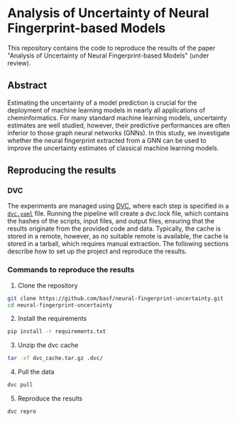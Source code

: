 # Analysis of Uncertainty of Neural Fingerprint-based Models
This repository contains the code to reproduce the results of the paper "Analysis of Uncertainty of Neural Fingerprint-based Models" (under review).
## Abstract
Estimating the uncertainty of a model prediction is crucial for the deployment of machine learning models in nearly all applications of cheminformatics.
For many standard machine learning models, uncertainty estimates are well studied, however, their predictive performances are often inferior to those graph neural networks (GNNs).
In this study, we investigate whether the neural fingerprint extracted from a GNN can be used to improve the uncertainty estimates of classical machine learning models.
## Reproducing the results
### DVC
The experiments are managed using [DVC](https://dvc.org/), where each step is specified in a  [`dvc.yaml`](https://dvc.org/doc/user-guide/project-structure/dvcyaml-files#dvcyaml) file.
Running the pipeline will create a dvc.lock file, which contains the hashes of the scripts, input files, and output files, ensuring that the results originate from the provided code and data.
Typically, the cache is stored in a remote, however, as no suitable remote is available, the cache is stored in a tarball, which requires manual extraction.
The following sections describe how to set up the project and reproduce the results.
### Commands to reproduce the results
1. Clone the repository
```bash
git clone https://github.com/basf/neural-fingerprint-uncertainty.git
cd neural-fingerprint-uncertainty
```
2. Install the requirements
```bash
pip install -r requirements.txt
```
3. Unzip the dvc cache
```bash
tar -xf dvc_cache.tar.gz .dvc/
```
4. Pull the data
```bash
dvc pull
```
5. Reproduce the results
```bash
dvc repro
```